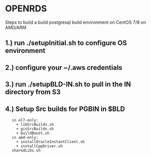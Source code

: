 # OPENRDS 

Steps to build a build postgresql build environment on CentOS 7/8 on AMD/ARM

## 1.) run ./setupInitial.sh to configure OS environment

## 2.) configure your ~/.aws credentials

## 3.) run ./setupBLD-IN.sh to pull in the IN directory from S3

## 4.) Setup Src builds for PGBIN in $BLD
       in el7-only:
         + libSrcBuilds.sh
         + gisSrcBuilds.sh
         + buildBoost.sh
       in amd-only:
         + installOracleInstantClient.sh
         + installCppDriver.sh
       sharedLibs.sh
